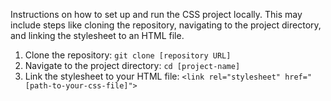 Instructions on how to set up and run the CSS project locally. This may include steps like cloning the repository, navigating to the project directory, and linking the stylesheet to an HTML file.

1. Clone the repository: `git clone [repository URL]`
2. Navigate to the project directory: `cd [project-name]`
3. Link the stylesheet to your HTML file: `<link rel="stylesheet" href="[path-to-your-css-file]">`